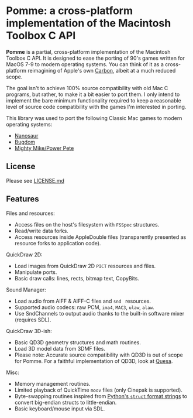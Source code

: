# Pomme: a cross-platform implementation of the Macintosh Toolbox C API

**Pomme** is a partial, cross-platform implementation of the Macintosh Toolbox C API. It is designed to ease the porting of 90's games written for MacOS 7-9 to modern operating systems. You can think of it as a cross-platform reimagining of Apple's own [Carbon](https://en.wikipedia.org/wiki/Carbon_(API)), albeit at a much reduced scope.

The goal isn't to achieve 100% source compatibility with old Mac C programs, but rather, to make it a bit easier to port them. I only intend to implement the bare minimum functionality required to keep a reasonable level of source code compatibility with the games I'm interested in porting.

This library was used to port the following Classic Mac games to modern operating systems:
- [Nanosaur](https://github.com/jorio/nanosaur)
- [Bugdom](https://github.com/jorio/bugdom)
- [Mighty Mike/Power Pete](https://github.com/jorio/mightymike)

## License

Please see [LICENSE.md](LICENSE.md)

## Features

Files and resources:
- Access files on the host's filesystem with `FSSpec` structures.
- Read/write data forks.
- Access resources inside AppleDouble files (transparently presented as resource forks to application code).
  
QuickDraw 2D:
- Load images from QuickDraw 2D `PICT` resources and files.
- Manipulate ports.
- Basic draw calls: lines, rects, bitmap text, CopyBits.
  
Sound Manager:
- Load audio from AIFF & AIFF-C files and `snd ` resources.
- Supported audio codecs: raw PCM, `ima4`, `MAC3`, `ulaw`, `alaw`.
- Use SndChannels to output audio thanks to the built-in software mixer (requires SDL).

QuickDraw 3D-ish:
- Basic QD3D geometry structures and math routines. 
- Load 3D model data from 3DMF files.
- Please note: Accurate source compatibility with QD3D is out of scope for Pomme. For a faithful implementation of QD3D, look at [Quesa](https://github.com/jwwalker/quesa).

Misc:
- Memory management routines.
- Limited playback of QuickTime `moov` files (only Cinepak is supported).
- Byte-swapping routines inspired from [Python's `struct` format strings](https://docs.python.org/3/library/struct.html#struct-format-strings) to convert big-endian structs to little-endian.
- Basic keyboard/mouse input via SDL.

